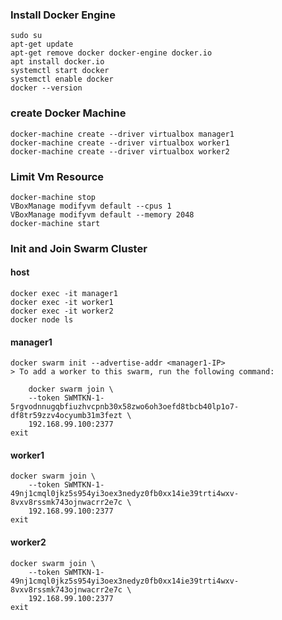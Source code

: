 ### Install Docker Engine
```
sudo su
apt-get update
apt-get remove docker docker-engine docker.io
apt install docker.io
systemctl start docker
systemctl enable docker
docker --version
```
### create Docker Machine
```
docker-machine create --driver virtualbox manager1
docker-machine create --driver virtualbox worker1
docker-machine create --driver virtualbox worker2
```
### Limit Vm Resource
```
docker-machine stop
VBoxManage modifyvm default --cpus 1
VBoxManage modifyvm default --memory 2048
docker-machine start
```
### Init and Join Swarm Cluster
#### host
```
docker exec -it manager1
docker exec -it worker1
docker exec -it worker2
docker node ls

```
#### manager1
```
docker swarm init --advertise-addr <manager1-IP>
> To add a worker to this swarm, run the following command:

    docker swarm join \
    --token SWMTKN-1-5rgvodnnugqbfiuzhvcpnb30x58zwo6oh3oefd8tbcb40lp1o7-df8tr59zzv4ocyumb31m3fezt \
    192.168.99.100:2377
exit
```
#### worker1
```
docker swarm join \
    --token SWMTKN-1-49nj1cmql0jkz5s954yi3oex3nedyz0fb0xx14ie39trti4wxv-8vxv8rssmk743ojnwacrr2e7c \
    192.168.99.100:2377
exit
```
#### worker2
```
docker swarm join \
    --token SWMTKN-1-49nj1cmql0jkz5s954yi3oex3nedyz0fb0xx14ie39trti4wxv-8vxv8rssmk743ojnwacrr2e7c \
    192.168.99.100:2377
exit
```

